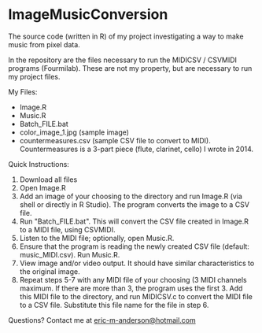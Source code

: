 # ImageMusicConversion
The source code (written in R) of my project investigating a way to make music from pixel data.

In the repository are the files necessary to run the MIDICSV / CSVMIDI programs (Fourmilab). These are not my property, but are necessary to run my project files.

My Files:
 - Image.R
 - Music.R
 - Batch_FILE.bat
 - color_image_1.jpg (sample image)
 - countermeasures.csv (sample CSV file to convert to MIDI). Countermeasures is a 3-part piece (flute, clarinet, cello) I wrote in 2014.

Quick Instructions:
 1. Download all files
 2. Open Image.R
 3. Add an image of your choosing to the directory and run Image.R (via shell or directly in R Studio). The program converts the image to a CSV file.
 4. Run "Batch_FILE.bat". This will convert the CSV file created in Image.R to a MIDI file, using CSVMIDI.
 5. Listen to the MIDI file; optionally, open Music.R.
 6. Ensure that the program is reading the newly created CSV file (default: music_MIDI.csv). Run Music.R.
 7. View image and/or video output. It should have similar characteristics to the original image.
 8. Repeat steps 5-7 with any MIDI file of your choosing (3 MIDI channels maximum. If there are more than 3, the program uses the first 3. Add this MIDI file to the directory, and run MIDICSV.c to convert the MIDI file to a CSV file. Substitute this file name for the file in step 6.
 
 Questions? Contact me at eric-m-anderson@hotmail.com
 
